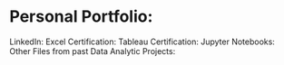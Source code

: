 # Personal Portfolio: 

LinkedIn: 
Excel Certification: 
Tableau Certification: 
Jupyter Notebooks: 
Other Files from past Data Analytic Projects: 

